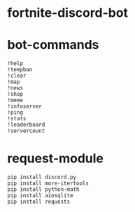 # fortnite-discord-bot

# bot-commands
```
!help
!tempban
!clear
!map
!news
!shop
!meme
!infoserver
!ping
!stats
!leaderboard
!servercount
```





# request-module
```
pip install discord.py
pip install more-itertools
pip install python-math
pip install aiosqlite
pip install requests
```
